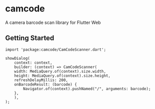 # camcode

A camera barcode scan library for Flutter Web

## Getting Started

```
import 'package:camcode/CamCodeScanner.dart';

showDialog(
    context: context,
    builder: (context) => CamCodeScanner(
    width: MediaQuery.of(context).size.width,
    height: MediaQuery.of(context).size.height,
    refreshDelayMillis: 200,
    onBarcodeResult: (barcode) {
        Navigator.of(context).pushNamed("/", arguments: barcode);
    },
    ),
);
```

